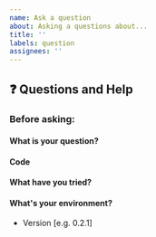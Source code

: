 ```yaml
---
name: Ask a question
about: Asking a questions about...
title: ''
labels: question
assignees: ''
---
```


## ❓ Questions and Help

### Before asking:

<!--
1. search the issues.
2. search the docs.
-->

<!-- If you still can't find what you need: -->

#### What is your question?

#### Code

<!-- Please paste a code snippet if your question requires it! -->

#### What have you tried?

#### What's your environment?

- Version [e.g. 0.2.1]
